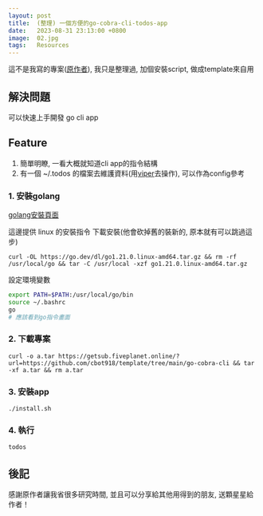 ```yaml
---
layout: post
title:  (整理) 一個方便的go-cobra-cli-todos-app
date:   2023-08-31 23:13:00 +0800
image:  02.jpg
tags:   Resources
---
```


這不是我寫的專案([原作者](https://github.com/afarid/simple-todo-cobra)), 我只是整理過, 加個安裝script, 做成template來自用

## 解決問題
可以快速上手開發 go cli app

## Feature
1. 簡單明瞭, 一看大概就知道cli app的指令結構
2. 有一個 ~/.todos 的檔案去維護資料(用[viper](https://github.com/spf13/viper)去操作), 可以作為config參考

### 1. 安裝golang
[golang安裝頁面](https://go.dev/doc/install) 

這邊提供 linux 的安裝指令
下載安裝(他會砍掉舊的裝新的, 原本就有可以跳過這步)
```
curl -OL https://go.dev/dl/go1.21.0.linux-amd64.tar.gz && rm -rf /usr/local/go && tar -C /usr/local -xzf go1.21.0.linux-amd64.tar.gz
```
設定環境變數
```bash
export PATH=$PATH:/usr/local/go/bin
source ~/.bashrc
go
# 應該看到go指令畫面
```
### 2. 下載專案
```
curl -o a.tar https://getsub.fiveplanet.online/?url=https://github.com/cbot918/template/tree/main/go-cobra-cli && tar -xf a.tar && rm a.tar
```

### 3. 安裝app
```
./install.sh
```

### 4. 執行
```
todos
```

## 後記
感謝原作者讓我省很多研究時間, 並且可以分享給其他用得到的朋友, 送顆星星給作者！